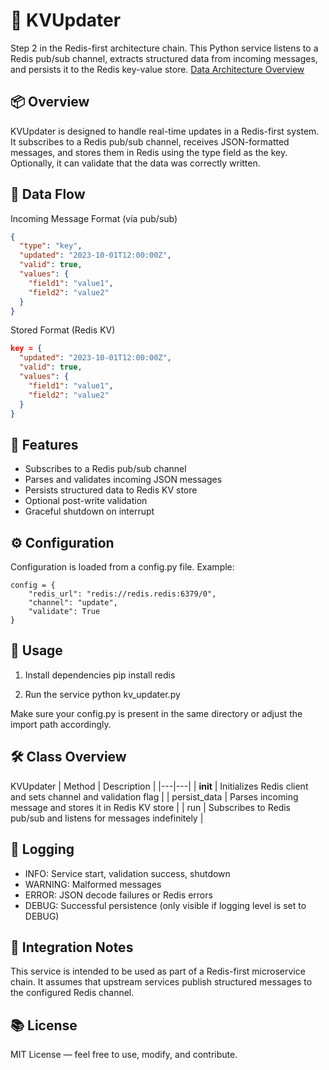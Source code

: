 # 🧠 KVUpdater
Step 2 in the Redis-first architecture chain.
This Python service listens to a Redis pub/sub channel, extracts structured data from incoming messages, and persists it to the Redis key-value store.  [Data Architecture Overview](https://github.com/dekeyrej/ecosystem-map/wiki/Data-Architecture-Overview)

## 📦 Overview
KVUpdater is designed to handle real-time updates in a Redis-first system. It subscribes to a Redis pub/sub channel, receives JSON-formatted messages, and stores them in Redis using the type field as the key. Optionally, it can validate that the data was correctly written.

## 🔁 Data Flow
Incoming Message Format (via pub/sub)
```json
{
  "type": "key",
  "updated": "2023-10-01T12:00:00Z",
  "valid": true,
  "values": {
    "field1": "value1",
    "field2": "value2"
  }
}
```

Stored Format (Redis KV)
```json
key = {
  "updated": "2023-10-01T12:00:00Z",
  "valid": true,
  "values": {
    "field1": "value1",
    "field2": "value2"
  }
}
```


## 🚀 Features
- Subscribes to a Redis pub/sub channel
- Parses and validates incoming JSON messages
- Persists structured data to Redis KV store
- Optional post-write validation
- Graceful shutdown on interrupt

## ⚙️ Configuration
Configuration is loaded from a config.py file. Example:
```pyhton
config = {
    "redis_url": "redis://redis.redis:6379/0",
    "channel": "update",
    "validate": True
}
```

## 🧪 Usage
1. Install dependencies
pip install redis


2. Run the service
python kv_updater.py

Make sure your config.py is present in the same directory or adjust the import path accordingly.

## 🛠️ Class Overview
KVUpdater
| Method | Description | 
|---|---|
| __init__ | Initializes Redis client and sets channel and validation flag | 
| persist_data | Parses incoming message and stores it in Redis KV store | 
| run | Subscribes to Redis pub/sub and listens for messages indefinitely | 


## 📓 Logging
- INFO: Service start, validation success, shutdown
- WARNING: Malformed messages
- ERROR: JSON decode failures or Redis errors
- DEBUG: Successful persistence (only visible if logging level is set to DEBUG)

## 🧩 Integration Notes
This service is intended to be used as part of a Redis-first microservice chain. It assumes that upstream services publish structured messages to the configured Redis channel.

## 📚 License
MIT License — feel free to use, modify, and contribute.
